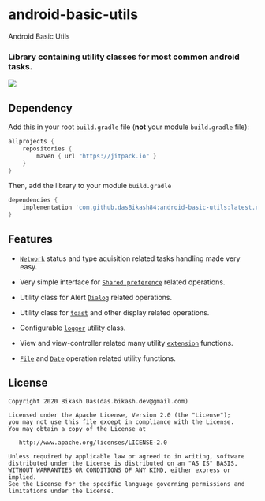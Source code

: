 # android-basic-utils
Android Basic Utils

<h3>Library containing utility classes for most common android tasks.</h3>

[![](https://jitpack.io/v/dasBikash84/android-basic-utils.svg)](https://jitpack.io/#dasBikash84/android-basic-utils)

## Dependency

Add this in your root `build.gradle` file (**not** your module `build.gradle` file):

```gradle
allprojects {
	repositories {
        maven { url "https://jitpack.io" }
    }
}
```

Then, add the library to your module `build.gradle`
```gradle
dependencies {
    implementation 'com.github.dasBikash84:android-basic-utils:latest.release.here'
}
```

## Features
- [`Network`](https://github.com/dasBikash84/android-basic-utils/blob/master/android_basic_utils/src/main/java/com/dasbikash/android_basic_utils/utils/NetConnectivityUtility.kt) status and type aquisition related tasks handling made very easy.
- Very simple interface for [`Shared preference`](https://github.com/dasBikash84/android-basic-utils/blob/master/android_basic_utils/src/main/java/com/dasbikash/android_basic_utils/utils/SharedPreferenceUtils.kt) related operations. 
- Utility class for Alert [`Dialog`](https://github.com/dasBikash84/android-basic-utils/blob/master/android_basic_utils/src/main/java/com/dasbikash/android_basic_utils/utils/DialogUtils.kt) related operations. 
- Utility class for [`toast`](https://github.com/dasBikash84/android-basic-utils/blob/master/android_basic_utils/src/main/java/com/dasbikash/android_basic_utils/utils/DisplayUtils.kt) and other display related operations.
- Configurable [`logger`](https://github.com/dasBikash84/android-basic-utils/blob/master/android_basic_utils/src/main/java/com/dasbikash/android_basic_utils/utils/LoggerUtils.kt) utility class.
- View and view-controller related many utility [`extension`](https://github.com/dasBikash84/android-basic-utils/blob/master/android_basic_utils/src/main/java/com/dasbikash/android_basic_utils/utils/ExtensionFuns.kt) functions.

- [`File`](https://github.com/dasBikash84/android-basic-utils/blob/master/android_basic_utils/src/main/java/com/dasbikash/android_basic_utils/utils/FileUtils.kt) and [`Date`](https://github.com/dasBikash84/android-basic-utils/blob/master/android_basic_utils/src/main/java/com/dasbikash/android_basic_utils/utils/DateUtils.kt) operation related utility functions.

License
--------

    Copyright 2020 Bikash Das(das.bikash.dev@gmail.com)

    Licensed under the Apache License, Version 2.0 (the "License");
    you may not use this file except in compliance with the License.
    You may obtain a copy of the License at

       http://www.apache.org/licenses/LICENSE-2.0

    Unless required by applicable law or agreed to in writing, software
    distributed under the License is distributed on an "AS IS" BASIS,
    WITHOUT WARRANTIES OR CONDITIONS OF ANY KIND, either express or implied.
    See the License for the specific language governing permissions and
    limitations under the License.
